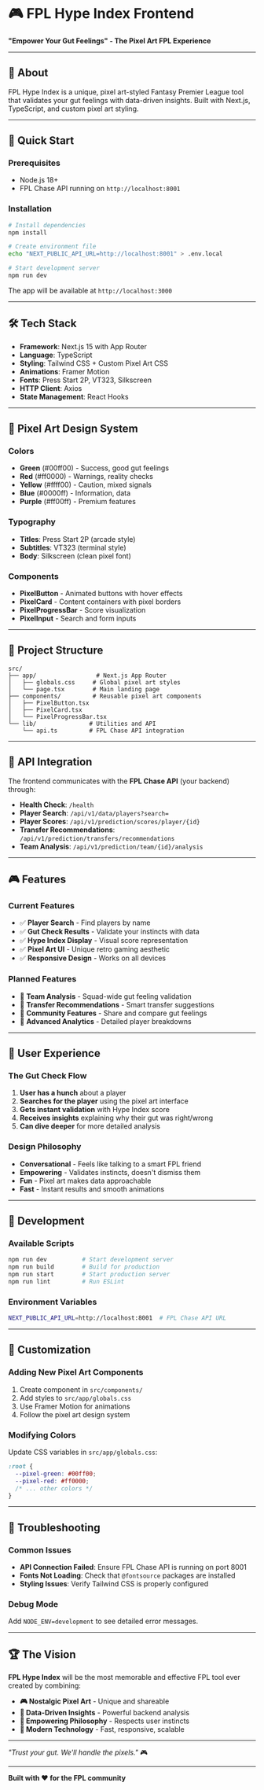 # 🎮 FPL Hype Index Frontend

**"Empower Your Gut Feelings" - The Pixel Art FPL Experience**

---

## 🎯 About

FPL Hype Index is a unique, pixel art-styled Fantasy Premier League tool that validates your gut feelings with data-driven insights. Built with Next.js, TypeScript, and custom pixel art styling.

---

## 🚀 Quick Start

### Prerequisites
- Node.js 18+ 
- FPL Chase API running on `http://localhost:8001`

### Installation
```bash
# Install dependencies
npm install

# Create environment file
echo "NEXT_PUBLIC_API_URL=http://localhost:8001" > .env.local

# Start development server
npm run dev
```

The app will be available at `http://localhost:3000`

---

## 🛠️ Tech Stack

- **Framework**: Next.js 15 with App Router
- **Language**: TypeScript
- **Styling**: Tailwind CSS + Custom Pixel Art CSS
- **Animations**: Framer Motion
- **Fonts**: Press Start 2P, VT323, Silkscreen
- **HTTP Client**: Axios
- **State Management**: React Hooks

---

## 🎨 Pixel Art Design System

### Colors
- **Green** (#00ff00) - Success, good gut feelings
- **Red** (#ff0000) - Warnings, reality checks  
- **Yellow** (#ffff00) - Caution, mixed signals
- **Blue** (#0000ff) - Information, data
- **Purple** (#ff00ff) - Premium features

### Typography
- **Titles**: Press Start 2P (arcade style)
- **Subtitles**: VT323 (terminal style)
- **Body**: Silkscreen (clean pixel font)

### Components
- **PixelButton** - Animated buttons with hover effects
- **PixelCard** - Content containers with pixel borders
- **PixelProgressBar** - Score visualization
- **PixelInput** - Search and form inputs

---

## 📁 Project Structure

```
src/
├── app/                 # Next.js App Router
│   ├── globals.css     # Global pixel art styles
│   └── page.tsx        # Main landing page
├── components/         # Reusable pixel art components
│   ├── PixelButton.tsx
│   ├── PixelCard.tsx
│   └── PixelProgressBar.tsx
└── lib/               # Utilities and API
    └── api.ts         # FPL Chase API integration
```

---

## 🔌 API Integration

The frontend communicates with the **FPL Chase API** (your backend) through:

- **Health Check**: `/health`
- **Player Search**: `/api/v1/data/players?search=`
- **Player Scores**: `/api/v1/prediction/scores/player/{id}`
- **Transfer Recommendations**: `/api/v1/prediction/transfers/recommendations`
- **Team Analysis**: `/api/v1/prediction/team/{id}/analysis`

---

## 🎮 Features

### Current Features
- ✅ **Player Search** - Find players by name
- ✅ **Gut Check Results** - Validate your instincts with data
- ✅ **Hype Index Display** - Visual score representation
- ✅ **Pixel Art UI** - Unique retro gaming aesthetic
- ✅ **Responsive Design** - Works on all devices

### Planned Features
- 🔄 **Team Analysis** - Squad-wide gut feeling validation
- 🔄 **Transfer Recommendations** - Smart transfer suggestions
- 🔄 **Community Features** - Share and compare gut feelings
- 🔄 **Advanced Analytics** - Detailed player breakdowns

---

## 🎯 User Experience

### The Gut Check Flow
1. **User has a hunch** about a player
2. **Searches for the player** using the pixel art interface
3. **Gets instant validation** with Hype Index score
4. **Receives insights** explaining why their gut was right/wrong
5. **Can dive deeper** for more detailed analysis

### Design Philosophy
- **Conversational** - Feels like talking to a smart FPL friend
- **Empowering** - Validates instincts, doesn't dismiss them
- **Fun** - Pixel art makes data approachable
- **Fast** - Instant results and smooth animations

---

## 🚀 Development

### Available Scripts
```bash
npm run dev          # Start development server
npm run build        # Build for production
npm run start        # Start production server
npm run lint         # Run ESLint
```

### Environment Variables
```bash
NEXT_PUBLIC_API_URL=http://localhost:8001  # FPL Chase API URL
```

---

## 🎨 Customization

### Adding New Pixel Art Components
1. Create component in `src/components/`
2. Add styles to `src/app/globals.css`
3. Use Framer Motion for animations
4. Follow the pixel art design system

### Modifying Colors
Update CSS variables in `src/app/globals.css`:
```css
:root {
  --pixel-green: #00ff00;
  --pixel-red: #ff0000;
  /* ... other colors */
}
```

---

## 🔧 Troubleshooting

### Common Issues
- **API Connection Failed**: Ensure FPL Chase API is running on port 8001
- **Fonts Not Loading**: Check that `@fontsource` packages are installed
- **Styling Issues**: Verify Tailwind CSS is properly configured

### Debug Mode
Add `NODE_ENV=development` to see detailed error messages.

---

## 🏆 The Vision

**FPL Hype Index** will be the most memorable and effective FPL tool ever created by combining:

- **🎮 Nostalgic Pixel Art** - Unique and shareable
- **🎯 Data-Driven Insights** - Powerful backend analysis
- **💪 Empowering Philosophy** - Respects user instincts
- **🚀 Modern Technology** - Fast, responsive, scalable

---

*"Trust your gut. We'll handle the pixels."* 🎮

---

**Built with ❤️ for the FPL community**
